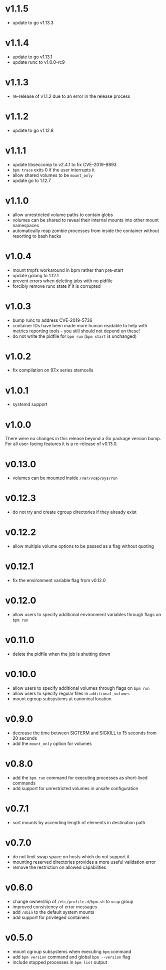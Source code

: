 # v1.1.5

* update to go v1.13.3

# v1.1.4

* update to go v1.13.1
* update runc to v1.0.0-rc9

# v1.1.3

* re-release of v1.1.2 due to an error in the release process

# v1.1.2

* update to go v1.12.8

# v1.1.1

* update libseccomp to v2.4.1 to fix CVE-2019-9893
* `bpm trace` exits 0 if the user interrupts it
* allow shared volumes to be `mount_only`
* update go to 1.12.7

# v1.1.0

* allow unrestricted volume paths to contain globs
* volumes can be shared to reveal their internal mounts into other mount
  namespaces
* automatically reap zombie processes from inside the container without
  resorting to bash hacks

# v1.0.4

* mount tmpfs workaround in bpm rather than pre-start
* update golang to 1.12.1
* prevent errors when deleting jobs with no pidfile
* forcibly remove runc state if it is corrupted

# v1.0.3

* bump runc to address CVE-2019-5736
* container IDs have been made more human readable to help with metrics
  reporting tools - you still should not depend on these!
* do not write the pidfile for `bpm run` (`bpm start` is unchanged)

# v1.0.2

* fix compilation on 97.x series stemcells

# v1.0.1

* systemd support

# v1.0.0

There were no changes in this release beyond a Go package version bump. For all
user-facing features it is a re-release of v0.13.0.

# v0.13.0

* volumes can be mounted inside `/var/vcap/sys/run`

# v0.12.3

* do not try and create cgroup directories if they already exist

# v0.12.2

* allow multiple volume options to be passed as a flag without quoting

# v0.12.1

* fix the environment variable flag from v0.12.0

# v0.12.0

* allow users to specify additional environment variables through flags on `bpm
  run`

# v0.11.0

* delete the pidfile when the job is shutting down

# v0.10.0

* allow users to specify additional volumes through flags on `bpm run`
* allow users to specify regular files in `additional_volumes`
* mount cgroup subsystems at canonical location

# v0.9.0

* decrease the time between SIGTERM and SIGKILL to 15 seconds from 20 seconds
* add the `mount_only` option for volumes

# v0.8.0

* add the `bpm run` command for executing processes as short-lived commands
* add support for unrestricted volumes in unsafe configuration

# v0.7.1

* sort mounts by ascending length of elements in destination path

# v0.7.0

* do not limit swap space on hosts which do not support it
* mounting reserved directories provides a more useful validation error
* remove the restriction on allowed capabilities

# v0.6.0

* change ownership of `/etc/profile.d/bpm.sh` to `vcap` group
* improved consistency of error messages
* add `/sbin` to the default system mounts
* add support for privileged containers

# v0.5.0

* mount cgroup subsystems when executing `bpm` command
* add `bpm version` command and global `bpm --version` flag
* include stopped processes in `bpm list` output
